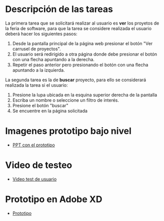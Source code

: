 # Descripción de las tareas  
La primera tarea que se solicitará realizar al usuario es **ver** los proyetos de la feria de software, para que la tarea se considere realizada el usuario deberá hacer los siguientes pasos:  
1. Desde la pantalla principal de la página web presionar el botón "Ver carrusel de proyectos".
2. El usuario será redirigido a otra página donde debe presionar el botón con una flecha apuntando a la derecha.
3. Repetir el paso anterior pero presionando el botón con una flecha apuntando a la izquierda. 

La segunda tarea es la de **buscar** proyecto, para ello se considerará realizada la tarea si el usuario:  
1. Presione la lupa ubicada en la esquina superior derecha de la pantalla
2. Escriba un nombre o seleccione un filtro de interés.
3. Presione el botón "buscar"
4. Se encuentre en la página solicitada

# Imagenes prototipo bajo nivel
- [PPT con  el prototipo](https://docs.google.com/presentation/d/1F6UgYHxUy4PXpRpUW9z0PDb_V-hkDKwgR6Q7CachCtA/edit?usp=sharing)

# Video de testeo
- [Video test de usuario]()

# Prototipo en Adobe XD
- [Prototipo](https://xd.adobe.com/view/affa60de-c94a-4ea0-8bcb-26d1326609a0-faa9/?fullscreen&hints=off)
